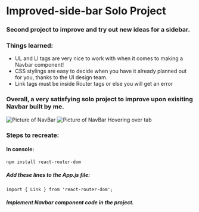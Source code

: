 # Improved-side-bar Solo Project
### Second project to improve and try out new ideas for a sidebar.

### Things learned:
* UL and LI tags are very nice to work with when it comes to making a Navbar component!
* CSS stylings are easy to decide when you have it already planned out for you, thanks to the UI design team.
* Link tags must be inside Router tags or else you will get an error

### Overall, a very satisfying solo project to improve upon exisiting Navbar built by me.
![Picture of NavBar](https://files.slack.com/files-pri/TSZCHB482-F01AV5HNEBW/image.png)
![Picture of NavBar Hovering over tab](https://files.slack.com/files-pri/TSZCHB482-F01AG7TNGTG/image.png)


### Steps to recreate:

#### In console:
`
npm install react-router-dom
`
##### Add these lines to the App.js file:
`
import { Link } from 'react-router-dom';
`
##### Implement Navbar component code in the project.


